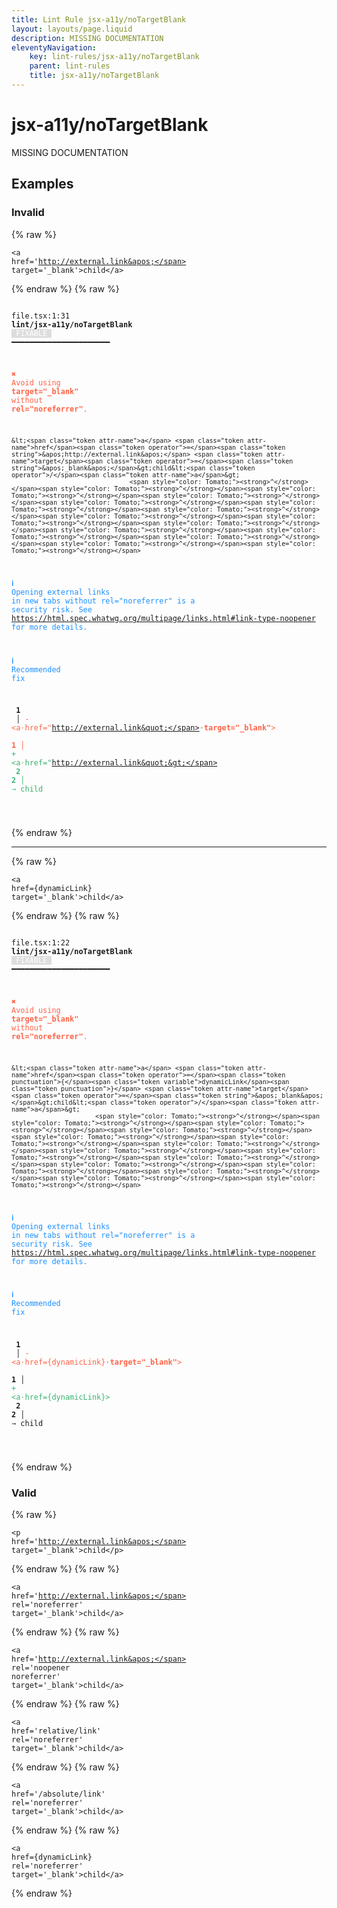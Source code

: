 ```yaml
---
title: Lint Rule jsx-a11y/noTargetBlank
layout: layouts/page.liquid
description: MISSING DOCUMENTATION
eleventyNavigation:
	key: lint-rules/jsx-a11y/noTargetBlank
	parent: lint-rules
	title: jsx-a11y/noTargetBlank
---
```


# jsx-a11y/noTargetBlank

MISSING DOCUMENTATION

<!-- EVERYTHING BELOW IS AUTOGENERATED. SEE SCRIPTS FOLDER FOR UPDATE SCRIPTS hash(4057e29339338714887f4b0bd38aebb2e0343e9e) -->

## Examples
### Invalid
{% raw %}<pre class="language-text"><code class="language-text">&lt;<span class="token attr-name">a</span> <span class="token attr-name">href</span><span class="token operator">=</span><span class="token string">&apos;http://external.link&apos;</span> <span class="token attr-name">target</span><span class="token operator">=</span><span class="token string">&apos;_blank&apos;</span>&gt;child&lt;<span class="token operator">/</span><span class="token attr-name">a</span>&gt;</code></pre>{% endraw %}
{% raw %}<pre class="language-text"><code class="language-text">
 <span style="text-decoration-style: dotted;">file.tsx:1:31</span> <strong>lint/jsx-a11y/noTargetBlank</strong> <span style="color: white; background-color: #ddd;"> FIXABLE </span> ━━━━━━━━━━━━━━━━━━━━━━

  <strong><span style="color: Tomato;">✖ </span></strong><span style="color: Tomato;">Avoid using </span><span style="color: Tomato;"><strong>target=&quot;_blank&quot;</strong></span><span style="color: Tomato;"> without </span><span style="color: Tomato;"><strong>rel=&quot;noreferrer&quot;</strong></span><span style="color: Tomato;">.</span>

    &lt;<span class="token attr-name">a</span> <span class="token attr-name">href</span><span class="token operator">=</span><span class="token string">&apos;http://external.link&apos;</span> <span class="token attr-name">target</span><span class="token operator">=</span><span class="token string">&apos;_blank&apos;</span>&gt;child&lt;<span class="token operator">/</span><span class="token attr-name">a</span>&gt;
                                   <span style="color: Tomato;"><strong>^</strong></span><span style="color: Tomato;"><strong>^</strong></span><span style="color: Tomato;"><strong>^</strong></span><span style="color: Tomato;"><strong>^</strong></span><span style="color: Tomato;"><strong>^</strong></span><span style="color: Tomato;"><strong>^</strong></span><span style="color: Tomato;"><strong>^</strong></span><span style="color: Tomato;"><strong>^</strong></span><span style="color: Tomato;"><strong>^</strong></span><span style="color: Tomato;"><strong>^</strong></span><span style="color: Tomato;"><strong>^</strong></span><span style="color: Tomato;"><strong>^</strong></span><span style="color: Tomato;"><strong>^</strong></span><span style="color: Tomato;"><strong>^</strong></span><span style="color: Tomato;"><strong>^</strong></span>

  <strong><span style="color: DodgerBlue;">ℹ </span></strong><span style="color: DodgerBlue;">Opening external links in new tabs without rel=&quot;noreferrer&quot; is a</span>
    <span style="color: DodgerBlue;">security risk. See </span>
    <span style="color: DodgerBlue;"><a href="https://html.spec.whatwg.org/multipage/links.html#link-type-noopener">https://html.spec.whatwg.org/multipage/links.html#link-type-noopener</a></span>
    <span style="color: DodgerBlue;">for more details.</span>

  <strong><span style="color: DodgerBlue;">ℹ </span></strong><span style="color: DodgerBlue;">Recommended fix</span>

  <strong>  </strong><strong>1</strong><strong> </strong><strong> </strong><strong> │ </strong><span style="color: Tomato;">-</span> <span style="color: Tomato;">&lt;a</span><span style="color: Tomato;"><span style="opacity: 0.8;">&middot;</span></span><span style="color: Tomato;">href=&quot;http://external.link&quot;</span><span style="color: Tomato;"><strong><span style="opacity: 0.8;">&middot;</span></strong></span><span style="color: Tomato;"><strong>target=&quot;_blank&quot;</strong></span><span style="color: Tomato;">&gt;</span>
  <strong>  </strong><strong> </strong><strong> </strong><strong>1</strong><strong> │ </strong><span style="color: MediumSeaGreen;">+</span> <span style="color: MediumSeaGreen;">&lt;a</span><span style="color: MediumSeaGreen;"><span style="opacity: 0.8;">&middot;</span></span><span style="color: MediumSeaGreen;">href=&quot;http://external.link&quot;&gt;</span>
  <strong>  </strong><strong>2</strong><strong> </strong><strong>2</strong><strong> │ </strong>  <span style="opacity: 0.8;">&rarr; </span>child

</code></pre>{% endraw %}

---------------

{% raw %}<pre class="language-text"><code class="language-text">&lt;<span class="token attr-name">a</span> <span class="token attr-name">href</span><span class="token operator">=</span><span class="token punctuation">{</span><span class="token variable">dynamicLink</span><span class="token punctuation">}</span> <span class="token attr-name">target</span><span class="token operator">=</span><span class="token string">&apos;_blank&apos;</span>&gt;child&lt;<span class="token operator">/</span><span class="token attr-name">a</span>&gt;</code></pre>{% endraw %}
{% raw %}<pre class="language-text"><code class="language-text">
 <span style="text-decoration-style: dotted;">file.tsx:1:22</span> <strong>lint/jsx-a11y/noTargetBlank</strong> <span style="color: white; background-color: #ddd;"> FIXABLE </span> ━━━━━━━━━━━━━━━━━━━━━━

  <strong><span style="color: Tomato;">✖ </span></strong><span style="color: Tomato;">Avoid using </span><span style="color: Tomato;"><strong>target=&quot;_blank&quot;</strong></span><span style="color: Tomato;"> without </span><span style="color: Tomato;"><strong>rel=&quot;noreferrer&quot;</strong></span><span style="color: Tomato;">.</span>

    &lt;<span class="token attr-name">a</span> <span class="token attr-name">href</span><span class="token operator">=</span><span class="token punctuation">{</span><span class="token variable">dynamicLink</span><span class="token punctuation">}</span> <span class="token attr-name">target</span><span class="token operator">=</span><span class="token string">&apos;_blank&apos;</span>&gt;child&lt;<span class="token operator">/</span><span class="token attr-name">a</span>&gt;
                          <span style="color: Tomato;"><strong>^</strong></span><span style="color: Tomato;"><strong>^</strong></span><span style="color: Tomato;"><strong>^</strong></span><span style="color: Tomato;"><strong>^</strong></span><span style="color: Tomato;"><strong>^</strong></span><span style="color: Tomato;"><strong>^</strong></span><span style="color: Tomato;"><strong>^</strong></span><span style="color: Tomato;"><strong>^</strong></span><span style="color: Tomato;"><strong>^</strong></span><span style="color: Tomato;"><strong>^</strong></span><span style="color: Tomato;"><strong>^</strong></span><span style="color: Tomato;"><strong>^</strong></span><span style="color: Tomato;"><strong>^</strong></span><span style="color: Tomato;"><strong>^</strong></span><span style="color: Tomato;"><strong>^</strong></span>

  <strong><span style="color: DodgerBlue;">ℹ </span></strong><span style="color: DodgerBlue;">Opening external links in new tabs without rel=&quot;noreferrer&quot; is a</span>
    <span style="color: DodgerBlue;">security risk. See </span>
    <span style="color: DodgerBlue;"><a href="https://html.spec.whatwg.org/multipage/links.html#link-type-noopener">https://html.spec.whatwg.org/multipage/links.html#link-type-noopener</a></span>
    <span style="color: DodgerBlue;">for more details.</span>

  <strong><span style="color: DodgerBlue;">ℹ </span></strong><span style="color: DodgerBlue;">Recommended fix</span>

  <strong>  </strong><strong>1</strong><strong> </strong><strong> </strong><strong> │ </strong><span style="color: Tomato;">-</span> <span style="color: Tomato;">&lt;a</span><span style="color: Tomato;"><span style="opacity: 0.8;">&middot;</span></span><span style="color: Tomato;">href={dynamicLink}</span><span style="color: Tomato;"><strong><span style="opacity: 0.8;">&middot;</span></strong></span><span style="color: Tomato;"><strong>target=&quot;_blank&quot;</strong></span><span style="color: Tomato;">&gt;</span>
  <strong>  </strong><strong> </strong><strong> </strong><strong>1</strong><strong> │ </strong><span style="color: MediumSeaGreen;">+</span> <span style="color: MediumSeaGreen;">&lt;a</span><span style="color: MediumSeaGreen;"><span style="opacity: 0.8;">&middot;</span></span><span style="color: MediumSeaGreen;">href={dynamicLink}&gt;</span>
  <strong>  </strong><strong>2</strong><strong> </strong><strong>2</strong><strong> │ </strong>  <span style="opacity: 0.8;">&rarr; </span>child

</code></pre>{% endraw %}
### Valid
{% raw %}<pre class="language-text"><code class="language-text">&lt;<span class="token attr-name">p</span> <span class="token attr-name">href</span><span class="token operator">=</span><span class="token string">&apos;http://external.link&apos;</span> <span class="token attr-name">target</span><span class="token operator">=</span><span class="token string">&apos;_blank&apos;</span>&gt;child&lt;<span class="token operator">/</span><span class="token attr-name">p</span>&gt;</code></pre>{% endraw %}
{% raw %}<pre class="language-text"><code class="language-text">&lt;<span class="token attr-name">a</span> <span class="token attr-name">href</span><span class="token operator">=</span><span class="token string">&apos;http://external.link&apos;</span> <span class="token attr-name">rel</span><span class="token operator">=</span><span class="token string">&apos;noreferrer&apos;</span> <span class="token attr-name">target</span><span class="token operator">=</span><span class="token string">&apos;_blank&apos;</span>&gt;child&lt;<span class="token operator">/</span><span class="token attr-name">a</span>&gt;</code></pre>{% endraw %}
{% raw %}<pre class="language-text"><code class="language-text">&lt;<span class="token attr-name">a</span> <span class="token attr-name">href</span><span class="token operator">=</span><span class="token string">&apos;http://external.link&apos;</span> <span class="token attr-name">rel</span><span class="token operator">=</span><span class="token string">&apos;noopener noreferrer&apos;</span> <span class="token attr-name">target</span><span class="token operator">=</span><span class="token string">&apos;_blank&apos;</span>&gt;child&lt;<span class="token operator">/</span><span class="token attr-name">a</span>&gt;</code></pre>{% endraw %}
{% raw %}<pre class="language-text"><code class="language-text">&lt;<span class="token attr-name">a</span> <span class="token attr-name">href</span><span class="token operator">=</span><span class="token string">&apos;relative/link&apos;</span> <span class="token attr-name">rel</span><span class="token operator">=</span><span class="token string">&apos;noreferrer&apos;</span> <span class="token attr-name">target</span><span class="token operator">=</span><span class="token string">&apos;_blank&apos;</span>&gt;child&lt;<span class="token operator">/</span><span class="token attr-name">a</span>&gt;</code></pre>{% endraw %}
{% raw %}<pre class="language-text"><code class="language-text">&lt;<span class="token attr-name">a</span> <span class="token attr-name">href</span><span class="token operator">=</span><span class="token string">&apos;/absolute/link&apos;</span> <span class="token attr-name">rel</span><span class="token operator">=</span><span class="token string">&apos;noreferrer&apos;</span> <span class="token attr-name">target</span><span class="token operator">=</span><span class="token string">&apos;_blank&apos;</span>&gt;child&lt;<span class="token operator">/</span><span class="token attr-name">a</span>&gt;</code></pre>{% endraw %}
{% raw %}<pre class="language-text"><code class="language-text">&lt;<span class="token attr-name">a</span> <span class="token attr-name">href</span><span class="token operator">=</span><span class="token punctuation">{</span><span class="token variable">dynamicLink</span><span class="token punctuation">}</span> <span class="token attr-name">rel</span><span class="token operator">=</span><span class="token string">&apos;noreferrer&apos;</span> <span class="token attr-name">target</span><span class="token operator">=</span><span class="token string">&apos;_blank&apos;</span>&gt;child&lt;<span class="token operator">/</span><span class="token attr-name">a</span>&gt;</code></pre>{% endraw %}
